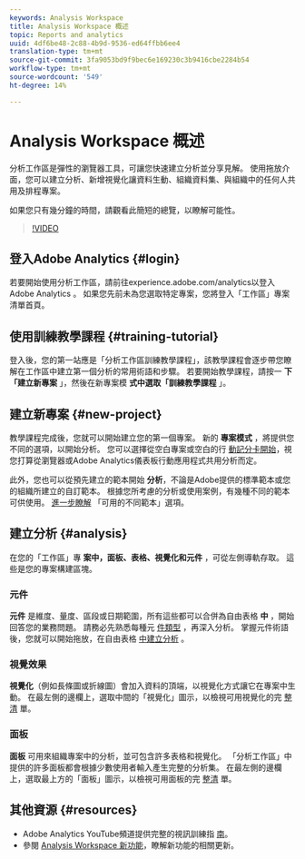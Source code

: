 ```yaml
---
keywords: Analysis Workspace
title: Analysis Workspace 概述
topic: Reports and analytics
uuid: 4df6be48-2c88-4b9d-9536-ed64ffbb6ee4
translation-type: tm+mt
source-git-commit: 3fa9053bd9f9bec6e169230c3b9416cbe2284b54
workflow-type: tm+mt
source-wordcount: '549'
ht-degree: 14%

---
```



# Analysis Workspace 概述

分析工作區是彈性的瀏覽器工具，可讓您快速建立分析並分享見解。 使用拖放介面，您可以建立分析、新增視覺化讓資料生動、組織資料集、與組織中的任何人共用及排程專案。

如果您只有幾分鐘的時間，請觀看此簡短的總覽，以瞭解可能性。

>[!VIDEO](https://video.tv.adobe.com/v/26266?quality=12)

## 登入Adobe Analytics {#login}

若要開始使用分析工作區，請前往experience.adobe.com/analytics以登入Adobe Analytics [](http://experience.adobe.com/analytics)。 如果您先前未為您選取特定專案，您將登入「工作區」專案清單首頁。

## 使用訓練教學課程 {#training-tutorial}

登入後，您的第一站應是「分析工作區訓練教學課程」，該教學課程會逐步帶您瞭解在工作區中建立第一個分析的常用術語和步驟。 若要開始教學課程，請按一 **下「建立新專案** 」，然後在新專案模 **式中選取「訓練教學課程** 」。

## 建立新專案 {#new-project}

教學課程完成後，您就可以開始建立您的第一個專案。 新的 **專案模式** ，將提供您不同的選項，以開始分析。 您可以選擇從空白專案或空白的行 [動記分卡開始](https://docs.adobe.com/content/help/zh-Hant/analytics/analyze/mobapp/curator.translate.html)，視您打算從瀏覽器或Adobe Analytics儀表板行動應用程式共用分析而定。

此外，您也可以從預先建立的範本開始 **分析**，不論是Adobe提供的標準範本或您的組織所建立的自訂範本。 根據您所考慮的分析或使用案例，有幾種不同的範本可供使用。 [進一步瞭解](https://docs.adobe.com/content/help/zh-Hant/analytics/analyze/analysis-workspace/build-workspace-project/starter-projects.html) 「可用的不同範本」選項。

## 建立分析 {#analysis}

在您的「工作區」專 **案中，面板、表格、視覺化和元件** ，可從左側導軌存取。 這些是您的專案構建區塊。

### 元件

**元件** 是維度、量度、區段或日期範圍，所有這些都可以合併為自由表格 **中** ，開始回答您的業務問題。 請務必先熟悉每種元 [件類型](https://docs.adobe.com/content/help/zh-Hant/analytics/analyze/analysis-workspace/components/analysis-workspace-components.html) ，再深入分析。 掌握元件術語後，您就可以開始拖放，在自由表格 [中建立分析](https://docs.adobe.com/content/help/en/analytics/analyze/analysis-workspace/build-workspace-project/t-freeform-project.html) 。

### 視覺效果

**視覺化**（例如長條圖或折線圖）會加入資料的頂端，以視覺化方式讓它在專案中生動。 在最左側的邊欄上，選取中間的「視覺化」圖示，以檢視可用視覺化的完 [整清](https://docs.adobe.com/content/help/zh-Hant/analytics/analyze/analysis-workspace/visualizations/freeform-analysis-visualizations.html) 單。

### 面板

**面板** 可用來組織專案中的分析，並可包含許多表格和視覺化。 「分析工作區」中提供的許多面板都會根據少數使用者輸入產生完整的分析集。 在最左側的邊欄上，選取最上方的「面板」圖示，以檢視可用面板的完 [整清](https://docs.adobe.com/content/help/en/analytics/analyze/analysis-workspace/panels/panels.html) 單。

## 其他資源 {#resources}

* Adobe Analytics YouTube頻道提供完整的視訊訓練指 [南](https://www.youtube.com/channel/UC8I6bqCk7gO6YdoMz6W5fvw/playlists?view=50&amp;sort=dd&amp;shelf_id=7)。
* 參閱 [Analysis Workspace 新功能](/help/analyze/analysis-workspace/new-features-in-analysis-workspace.md)，瞭解新功能的相關更新。

